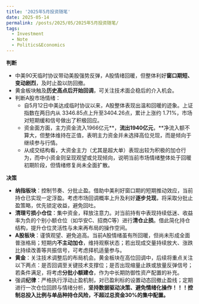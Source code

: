 ```yaml
---
title: '2025年5月投资随笔'
date: 2025-05-14
permalink: /posts/2025/05/2025年5月投资随笔/
tags:
  - Investment
  - Note
  - Politics&Economics
---
```


**判断**

- 中美90天临时协议带动美股强势反弹，A股情绪回暖，但整体利好**窗口期短、变动剧烈**，及时止盈以防回撤。
- 黄金板块触及**历史高点后开始回调**，可关注技术面企稳后的介入机会。
- 判断A股市场情绪：
  - 自5月12日中美达成临时协议以来，A股整体表现出温和回暖的迹象。上证指数在两日内从 3346.85点上升至3404.26点，累计上涨约 1.71%，市场对短期缓和信号做出了积极回应。
  - 资金面方面，主力资金流入1966亿元**，**流出1940亿元**，**净流入额不算大，但整体维持在正值，表明主力资金并未选择高位兑现，而是倾向于继续参与行情。
  - 从成交结构看，大资金主力（尤其是超大单）表现出较为积极的加仓行为，而中小资金则呈现观望或兑现倾向，说明当前市场情绪整体处于回暖初期阶段，但情绪修复尚未全面扩散。

**决策**

- **纳指板块**：控制节奏、分批止盈。借助中美利好窗口期的短期推动效应，当前持仓已实现一定浮盈。考虑市场回调概率上升及利好**逐步兑现**，将采取分批止盈策略，优先锁定收益，避免回吐。
- **清理亏损小仓位**：集中资金，释放注意力。对当前持有中表现持续低迷、收益率为负的个别小额仓位（如华安C、招商C等）进行**清仓止损**。借此简化持仓结构，提升仓位灵活性与未来再布局的操作空间。
- **A股板块**：谨慎观望、避免追高。当前A股情绪虽有所回暖，但尚未形成全面普涨格局；短期内**不主动加仓**，维持观察状态；若出现成交量持续放大、涨跌比持续改善等共振信号，可考虑择机适量参与。
- **黄金**：关注技术调整后的布局机会。黄金板块在高位回调中，后续将重点关注以下两点：是否回调至关键技术支撑位；是否出现缩量止跌或放量反弹信号；若条件满足，将考虑**分批小额建仓**，作为中长期防御性资产配置的补充。
- 强调**纪律**：严格执行浮动止盈机制，对已盈利标的设置动态回撤止盈线；定期进行一次仓位回顾与情绪分析，**坚持数据驱动决策、避免情绪化操作！！！**控制总投入比例与单品种持仓风险，不超过总资金30%的集中配置**。**